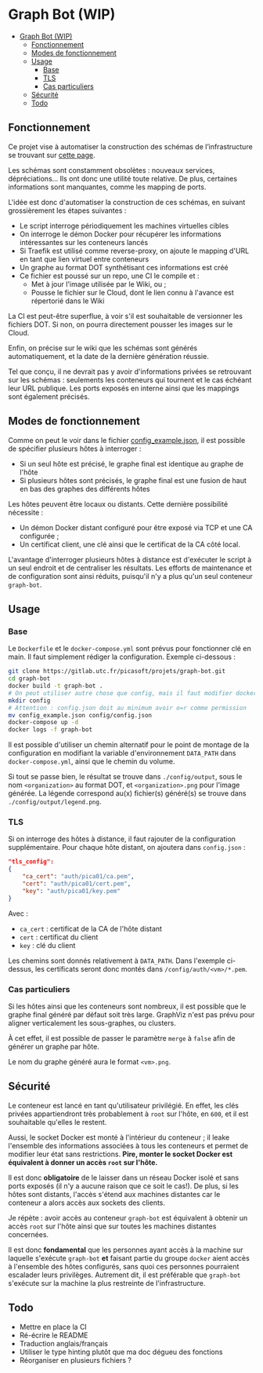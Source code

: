 # Graph Bot (WIP)

<!-- TOC depthFrom:1 depthTo:6 withLinks:1 updateOnSave:0 orderedList:0 -->

- [Graph Bot (WIP)](#graph-bot-wip)
	- [Fonctionnement](#fonctionnement)
	- [Modes de fonctionnement](#modes-de-fonctionnement)
	- [Usage](#usage)
		- [Base](#base)
		- [TLS](#tls)
		- [Cas particuliers](#cas-particuliers)
	- [Sécurité](#scurit)
	- [Todo](#todo)

<!-- /TOC -->

## Fonctionnement

Ce projet vise à automatiser la construction des schémas de l’infrastructure se trouvant sur [cette page](https://wiki.picasoft.net/doku.php?id=infrastructure:architecture_globale).

Les schémas sont constamment obsolètes : nouveaux services, dépréciations... Ils ont donc une utilité toute relative. De plus, certaines informations sont manquantes, comme les mapping de ports.

L'idée est donc d'automatiser la construction de ces schémas, en suivant grossièrement les étapes suivantes :

* Le script interroge périodiquement les machines virtuelles cibles
* On interroge le démon Docker pour récupérer les informations intéressantes sur les conteneurs lancés
* Si Traefik est utilisé comme reverse-proxy, on ajoute le mapping d'URL en tant que lien virtuel entre conteneurs
* Un graphe au format DOT synthétisant ces informations est créé
* Ce fichier est poussé sur un repo, une CI le compile et :
	* Met à jour l'image utilisée par le Wiki, ou ;
	* Pousse le fichier sur le Cloud, dont le lien connu à l'avance est répertorié dans le Wiki

La CI est peut-être superflue, à voir s'il est souhaitable de versionner les fichiers DOT. Si non, on pourra directement pousser les images sur le Cloud.

Enfin, on précise sur le wiki que les schémas sont générés automatiquement, et la date de la dernière génération réussie.

Tel que conçu, il ne devrait pas y avoir d'informations privées se retrouvant sur les schémas : seulements les conteneurs qui tournent et le cas échéant leur URL publique. Les ports exposés en interne ainsi que les mappings sont également précisés.

## Modes de fonctionnement

Comme on peut le voir dans le fichier [config_example.json](./config_example.json), il est possible de spécifier plusieurs hôtes à interroger :

* Si un seul hôte est précisé, le graphe final est identique au graphe de l'hôte
* Si plusieurs hôtes sont précisés, le graphe final est une fusion de haut en bas des graphes des différents hôtes

Les hôtes peuvent être locaux ou distants. Cette dernière possibilité nécessite :
* Un démon Docker distant configuré pour être exposé via TCP et une CA configurée ;
* Un certificat client, une clé ainsi que le certificat de la CA côté local.

L'avantage d'interroger plusieurs hôtes à distance est d'exécuter le script à un seul endroit et de centraliser les résultats.
Les efforts de maintenance et de configuration sont ainsi réduits, puisqu'il n'y a plus qu'un seul conteneur `graph-bot`.

## Usage

### Base

Le `Dockerfile` et le `docker-compose.yml` sont prévus pour fonctionner clé en main. Il faut simplement rédiger la configuration. Exemple ci-dessous :

```bash
git clone https://gitlab.utc.fr/picasoft/projets/graph-bot.git
cd graph-bot
docker build -t graph-bot .
# On peut utiliser autre chose que config, mais il faut modifier docker-compose.yml
mkdir config
# Attention : config.json doit au minimum avoir o=r comme permission
mv config_example.json config/config.json
docker-compose up -d
docker logs -f graph-bot
```

Il est possible d'utiliser un chemin alternatif pour le point de montage de la configuration en modifiant la variable d'environnement `DATA_PATH` dans `docker-compose.yml`, ainsi que le chemin du volume.

Si tout se passe bien, le résultat se trouve dans `./config/output`, sous le nom `<organization>` au format DOT, et `<organization>.png` pour l'image générée. La légende correspond au(x) fichier(s) généré(s) se trouve dans `./config/output/legend.png`.

### TLS

Si on interroge des hôtes à distance, il faut rajouter de la configuration supplémentaire. Pour chaque hôte distant, on ajoutera dans `config.json` :

```json
"tls_config":
{
	"ca_cert": "auth/pica01/ca.pem",
	"cert": "auth/pica01/cert.pem",
	"key": "auth/pica01/key.pem"
}
```

Avec :
* `ca_cert` : certificat de la CA de l'hôte distant
* `cert` : certificat du client
* `key`  : clé du client

Les chemins sont donnés relativement à `DATA_PATH`. Dans l'exemple ci-dessus, les certificats seront donc montés dans `/config/auth/<vm>/*.pem`.

### Cas particuliers

Si les hôtes ainsi que les conteneurs sont nombreux, il est possible que le graphe final généré par défaut soit très large.
GraphViz n'est pas prévu pour aligner verticalement les sous-graphes, ou clusters.

À cet effet, il est possible de passer le paramètre `merge` à `false` afin de générer un graphe par hôte.

Le nom du graphe généré aura le format `<vm>.png`.

## Sécurité

Le conteneur est lancé en tant qu'utilisateur privilégié. En effet, les clés privées appartiendront très probablement à `root` sur l'hôte, en `600`, et il est souhaitable qu'elles le restent.

Aussi, le socket Docker est monté à l'intérieur du conteneur ; il leake l'ensemble des informations associées à tous les conteneurs et permet de modifier leur état sans restrictions.
**Pire, monter le socket Docker est équivalent à donner un accès `root` sur l'hôte.**

Il est donc **obligatoire** de le laisser dans un réseau Docker isolé et sans ports exposés (il n'y a aucune raison que ce soit le cas!).
De plus, si les hôtes sont distants, l'accès s'étend aux machines distantes car le conteneur a alors accès aux sockets des clients.

Je répète : avoir accès au conteneur `graph-bot` est équivalent à obtenir un accès `root` sur l'hôte ainsi que sur toutes les machines distantes concernées.

Il est donc **fondamental** que les personnes ayant accès à la machine sur laquelle s'exécute `graph-bot` **et** faisant partie du groupe `docker` aient accès à l'ensemble des hôtes configurés, sans quoi ces personnes pourraient escalader leurs privilèges. Autrement dit, il est préférable que `graph-bot` s'exécute sur la machine la plus restreinte de l'infrastructure.

## Todo

* Mettre en place la CI
* Ré-écrire le README
* Traduction anglais/français
* Utiliser le type hinting plutôt que ma doc dégueu des fonctions
* Réorganiser en plusieurs fichiers ?
